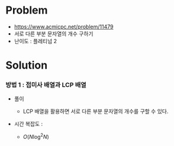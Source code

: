# Problem
* https://www.acmicpc.net/problem/11479
* 서로 다른 부분 문자열의 개수 구하기
* 난이도 : 플레티넘 2

# Solution

### 방법 1 : 접미사 배열과 LCP 배열
* 풀이
  * LCP 배열을 활용하면 서로 다른 부분 문자열의 개수를 구할 수 있다.

* 시간 복잡도 :
  * $O(N\log^2 N)$
<br></br>
